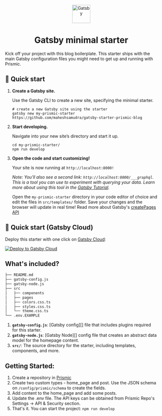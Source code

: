 <p align="center">
  <a href="https://www.gatsbyjs.com/?utm_source=starter&utm_medium=readme&utm_campaign=minimal-starter">
    <img alt="Gatsby" src="https://www.gatsbyjs.com/Gatsby-Monogram.svg" width="60" />
  </a>
</p>
<h1 align="center">
  Gatsby minimal starter
</h1>

Kick off your project with this blog boilerplate. This starter ships with the main Gatsby configuration files you might need to get up and running with Prismic.

## 🚀 Quick start

1.  **Create a Gatsby site.**

    Use the Gatsby CLI to create a new site, specifying the minimal starter.

    ```shell
    # create a new Gatsby site using the starter
    gatsby new my-prismic-starter https://github.com/maheshsamudra/gatsby-starter-prismic-blog
    ```

2.  **Start developing.**

    Navigate into your new site’s directory and start it up.

    ```shell
    cd my-prismic-starter/
    npm run develop
    ```

3.  **Open the code and start customizing!**

    Your site is now running at `http://localhost:8000!`

    _Note: You'll also see a second link: _`http://localhost:8000/___graphql`_. This is a tool you can use to experiment with querying your data. Learn more about using this tool in the [Gatsby Tutorial](https://www.gatsbyjs.com/docs/tutorial/part-4/#use-graphiql-to-explore-the-data-layer-and-write-graphql-queries)._

    Open the `my-prismic-starter` directory in your code editor of choice and edit the files in `src/templates/` folder. Save your changes and the browser will update in real time! Read more about Gatsby's [createPages API](https://www.gatsbyjs.com/docs/reference/config-files/gatsby-node/#createPages)

## 🚀 Quick start (Gatsby Cloud)

Deploy this starter with one click on [Gatsby Cloud](https://www.gatsbyjs.com/cloud/):

[<img src="https://www.gatsbyjs.com/deploynow.svg" alt="Deploy to Gatsby Cloud">](https://www.gatsbyjs.com/dashboard/deploynow?url=https://github.com/gatsbyjs/gatsby-starter-minimal)

## What's included?

```sh
├── README.md
├── gatsby-config.js
├── gatsby-node.js
├── src
│   ├── components
│   ├── pages
│   ├── colors.css.ts
│   ├── styles.css.ts
│   └── theme.css.ts
└── .env.EXAMPLE
```

1. **`gatsby-config.js`**: [Gatsby config][] file that includes plugins required for this starter.
2. **`gatsby-node.js`**: [Gatsby Node][] config file that creates an abstract data model for the homepage content.
3. **`src/`**: The source directory for the starter, including templates, components, and more.


## Getting Started:

1. Create a repository in [Prismic](https://prismic.io/)
2. Create two custom types - home_page and post. Use the JSON schema on `/config/prismic/schema` to create the fields.
3. Add content to the home_page and add some posts.
4. Update the .env file. The API keys can be obtained from Prismic Repo's Settings -> API & Security section.
5. That's it. You can start the project: `npm run develop`
